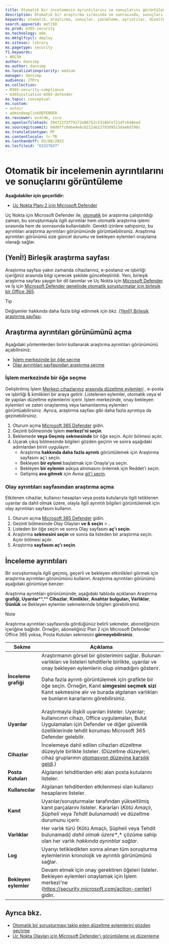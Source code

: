 ```yaml
---
title: Otomatik bir incelemenin ayrıntılarını ve sonuçlarını görüntüleme
description: Otomatik bir araştırma sırasında ve sonrasında, sonuçları ve önemli bulguları görüntü
keywords: otomatik, araştırma, sonuçlar, çözümleme, ayrıntılar, düzeltme, autoair
search.appverid: met150
ms.prod: m365-security
ms.technology: mde
ms.mktglfcycl: deploy
ms.sitesec: library
ms.pagetype: security
f1.keywords:
- NOCSH
author: dansimp
ms.author: dansimp
ms.localizationpriority: medium
manager: dansimp
audience: ITPro
ms.collection:
- M365-security-compliance
- m365initiative-m365-defender
ms.topic: conceptual
ms.custom:
- autoir
- admindeeplinkDEFENDER
ms.reviewer: evaldm, isco
ms.openlocfilehash: 294722f3f79172e06752c5318bfef21dfc640eed
ms.sourcegitcommit: bdd6ffc6ebe4e6cb212ab22793d9513dae6d798c
ms.translationtype: MT
ms.contentlocale: tr-TR
ms.lasthandoff: 03/08/2022
ms.locfileid: "63327637"
---
```

# <a name="view-the-details-and-results-of-an-automated-investigation"></a>Otomatik bir incelemenin ayrıntılarını ve sonuçlarını görüntüleme

**Aşağıdakiler için geçerlidir:**
- [Uç Nokta Planı 2 için Microsoft Defender](https://go.microsoft.com/fwlink/p/?linkid=2154037)

Uç Nokta için Microsoft Defender ile, [otomatik](automated-investigations.md) bir araştırma çalıştırıldığı zaman, bu soruşturmayla ilgili ayrıntılar hem otomatik araştırma işlemi sırasında hem de sonrasında kullanılabilir. Gerekli izinlere sahipsiniz, bu ayrıntıları araştırma ayrıntıları görünümünde görüntüebilirsiniz. Araştırma ayrıntıları görünümü size güncel durumu ve bekleyen eylemleri onaylama olanağı sağlar.

## <a name="new-unified-investigation-page"></a>(Yenİ!) Birleşik araştırma sayfası

Araştırma sayfası yakın zamanda cihazlarınız, e-postanız ve işbirliği içeriğiniz arasında bilgi içerecek şekilde güncelleştirildi. Yeni, birleşik araştırma sayfası yaygın bir dil tanımlar ve Uç Nokta için [Microsoft Defender](microsoft-defender-endpoint.md) ve İş için [Microsoft Defender genelinde otomatik soruşturmalar için birleşik bir Office 365](/microsoft-365/security/office-365-security/office-365-atp).

> [!TIP]
> Değişenler hakkında daha fazla bilgi edinmek için bkz. [(Yenİ!) Birleşik araştırma sayfası](/microsoft-365/security/mtp/mtp-autoir-results).

## <a name="open-the-investigation-details-view"></a>Araştırma ayrıntıları görünümünü açma

Aşağıdaki yöntemlerden birini kullanarak araştırma ayrıntıları görünümünü açabilirsiniz:

- [İşlem merkezinde bir öğe seçme](#select-an-item-in-the-action-center)
- [Olay ayrıntıları sayfasından araştırma seçme](#open-an-investigation-from-an-incident-details-page)

### <a name="select-an-item-in-the-action-center"></a>İşlem merkezinde bir öğe seçme

Geliştirilmiş İşlem [Merkezi cihazlarınız](auto-investigation-action-center.md) [arasında düzeltme eylemleri](manage-auto-investigation.md#remediation-actions) , e-posta ve işbirliği & kimlikleri bir araya getirir. Listelenen eylemler, otomatik veya el ile yapılan düzeltme eylemlerini içerir. İşlem merkezinde, onay bekleyen eylemleri ve zaten onaylanmış veya tamamlanmış eylemleri görüntüabilirsiniz. Ayrıca, araştırma sayfası gibi daha fazla ayrıntıya da gezinebilirsiniz.

1. Oturum açma <a href="https://go.microsoft.com/fwlink/p/?linkid=2077139" target="_blank">Microsoft 365 Defender</a> gidin.
2. Gezinti bölmesinde İşlem **merkezi'ni seçin**.
3. Beklemede **veya Geçmiş** **sekmesinde** bir öğe seçin. Açılır bölmesi açılır.
4. Uçarak çıkış bölmesinde bilgileri gözden geçirin ve sonra aşağıdaki adımlardan birini uygulayın:
   - Araştırma **hakkında daha fazla ayrıntı** görüntülemek için Araştırma sayfasını aç'ı seçin.
   - Bekleyen **bir eylemi** başlatmak için Onayla'ya seçin.
   - Bekleyen **bir eylemin** askıya alınmasını önlemek için Reddet'i seçin.
   - Gelişmiş **ava gitmek** için Avına [git'i seçin](advanced-hunting-overview.md).

### <a name="open-an-investigation-from-an-incident-details-page"></a>Olay ayrıntıları sayfasından araştırma açma

Etkilenen cihazlar, kullanıcı hesapları veya posta kutularıyla ilgili tetiklenen uyarılar da dahil olmak üzere, olayla ilgili ayrıntılı bilgileri görüntülemek için olay ayrıntıları sayfasını kullanın.

1. Oturum açma <a href="https://go.microsoft.com/fwlink/p/?linkid=2077139" target="_blank">Microsoft 365 Defender</a> gidin.
2. Gezinti bölmesinde Olay Olayları **ve & seçin** \> **.**
3. Listeden bir öğe seçin ve sonra Olay sayfasını **aç'ı seçin**.
4. Araştırma **sekmesini seçin** ve sonra da listeden bir araştırma seçin. Açılır bölmesi açılır.
5. Araştırma **sayfasını aç'ı seçin**.

## <a name="investigation-details"></a>İnceleme ayrıntıları

Bir soruşturmayla ilgili geçmiş, geçerli ve bekleyen etkinlikleri görmek için araştırma ayrıntıları görünümünü kullanın. Araştırma ayrıntıları görünümü aşağıdaki görüntüye benzer:

Araştırma ayrıntıları görünümünde, aşağıdaki tabloda açıklanan Araştırma **grafiği, Uyarılar****,** **Cihazlar**, **Kimlikler**, **Anahtar** **bulguları, Varlıklar**, **Günlük** ve Bekleyen eylemler sekmelerinde bilgileri görebilirsiniz.

> [!NOTE]
> Araştırma ayrıntıları sayfasında gördüğünüz belirli sekmeler, aboneliğinizin içeriğine bağlıdır. Örneğin, aboneliğiniz Plan 2 için Microsoft Defender Office 365 yoksa, Posta Kutuları sekmesini **görmeyebilirsiniz**.

|Sekme|Açıklama|
|---|---|
|**İnceleme grafiği**|Araştırmanın görsel bir gösterimini sağlar. Bulunan varlıkları ve listeleri tehditlerle birlikte, uyarılar ve onay bekleyen eylemlerin olup olmadığını gösterir. <p> Daha fazla ayrıntı görüntülemek için grafikte bir öğe seçin. Örneğin, Kanıt **simgesini seçmek sizi** Kanıt sekmesine alır ve burada  algılanan varlıkları ve bunların kararlarını görebilirsiniz.|
|**Uyarılar**|Araştırmayla ilişkili uyarıları listeler. Uyarılar; kullanıcının cihazı, Office uygulamaları, Bulut Uygulamaları için Defender ve diğer güvenlik özelliklerinde tehdit koruması Microsoft 365 Defender gelebilir.|
|**Cihazlar**|İncelemeye dahil edilen cihazları düzeltme düzeyiyle birlikte listeler. (Düzeltme düzeyleri, cihaz gruplarının [otomasyon düzeyine karşılık geldi](automation-levels.md).)|
|**Posta Kutuları**|Algılanan tehditlerden etki alan posta kutularını listeler.|
|**Kullanıcılar**|Algılanan tehditlerden etkilenmesi olan kullanıcı hesaplarını listeler.|
|**Kanıt**|Uyarılar/soruşturmalar tarafından yükseltilmiş kanıt parçalarını listeler. Kararları (*Kötü Amaçlı*, *Şüpheli* veya *Tehdit bulunamadı*) ve düzeltme durumunu içerir.|
|**Varlıklar**|Her varlık türü (Kötü Amaçlı, Şüpheli veya Tehdit bulunamadı) *dahil olmak üzere**,* çözüme sahip olan her varlık *hakkında ayrıntılar sağlar*.|
|**Log**|Uyarıyı tetikledikten sonra  alınan tüm soruşturma eylemlerinin kronolojik ve ayrıntılı görünümünü sağlar.|
|**Bekleyen eylemler**|Devam etmek için onay gerektiren öğeleri listeler. Bekleyen eylemleri onaylamak için İşlem merkezi'ne (<https://security.microsoft.com/action-center>) gidin.|

## <a name="see-also"></a>Ayrıca bkz.

- [Otomatik bir soruşturmayı takip eden düzeltme eylemlerini gözden geçirme](manage-auto-investigation.md)
- [Uç Nokta Olayları için Microsoft Defender'ı görüntüleme ve düzenleme](view-incidents-queue.md)
